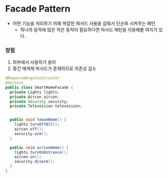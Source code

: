 # Facade Pattern
* 어떤 기능을 처리하기 위해 복잡한 메서드 사용을 감춰서 단순화 시켜주는 패턴
  * 하나의 동작에 많은 작은 동작이 필요하다면 파사드 패턴을 이용해볼 여지가 있다.
### 장점
1. 외부에서 사용하기 용이
2. 중간 매개체 파사드가 존재하므로 의존성 감소


```java
@RequiredArgsConstructor
@Service
public class SmartHomeFacade {
  private Lights lights;
  private Aircon aircon;
  private Security security;
  private Televeision televeision;


  public void leaveHome() {
    lights.turnOffAll();
    aircon.off();
    security.arm();
  }

  public void arriveHome() {
    lights.turnOnEntrance();
    aircon.on();
    security.disarm();
  }
}
```